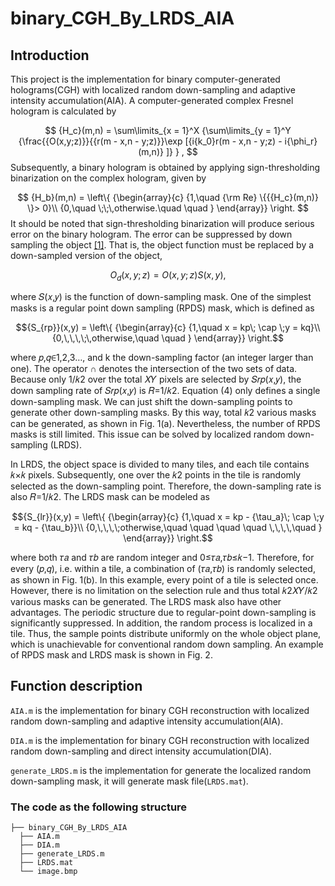 # binary_CGH_By_LRDS_AIA


## Introduction

This project is the implementation for binary computer-generated holograms(CGH) with localized random down-sampling and adaptive intensity accumulation(AIA). A computer-generated complex Fresnel hologram is calculated by

$$ {H_c}(m,n) = \sum\limits_{x = 1}^X {\sum\limits_{y = 1}^Y {\frac{{O(x,y;z)}}{{r(m - x,n - y;z)}}\exp [{i{k_0}r(m - x,n - y;z) - i{\phi_r}(m,n)} ]} } ,
 $$
Subsequently, a binary hologram is obtained by applying sign-thresholding binarization on the complex hologram, given by

$$ {H_b}(m,n) = \left\{ {\begin{array}{c} {1,\quad {\rm Re} \{{{H_c}(m,n)} \}> 0}\\ {0,\quad \;\;\,otherwise.\quad \quad } \end{array}} \right.
$$
It should be noted that sign-thresholding binarization will produce serious error on the binary hologram. The error can be suppressed by down sampling the object [[1]](https://opg.optica.org/oe/fulltext.cfm?uri=oe-28-17-24526&id=434189#ref13). That is, the object function must be replaced by a down-sampled version of the object,

$${O_d}(x,y;z) = O(x,y;z)S(x,y),$$

where 𝑆(𝑥,𝑦) is the function of down-sampling mask. One of the simplest masks is a regular point down sampling (RPDS) mask, which is defined as

$${S_{rp}}(x,y) = \left\{ {\begin{array}{c} {1,\quad x = kp\; \cap \;y = kq}\\ {0,\,\,\,\;\,otherwise,\quad \quad } \end{array}} \right.$$

where 𝑝,𝑞∈1,2,3…, and k the down-sampling factor (an integer larger than one). The operator ∩ denotes the intersection of the two sets of data. Because only 1/𝑘2 over the total 𝑋𝑌 pixels are selected by 𝑆𝑟𝑝(𝑥,𝑦), the down sampling rate of 𝑆𝑟𝑝(𝑥,𝑦) is 𝑅=1/𝑘2. Equation (4) only defines a single down-sampling mask. We can just shift the down-sampling points to generate other down-sampling masks. By this way, total 𝑘2 various masks can be generated, as shown in Fig. 1(a). Nevertheless, the number of RPDS masks is still limited. This issue can be solved by localized random down-sampling (LRDS).


In LRDS, the object space is divided to many tiles, and each tile contains 𝑘×𝑘 pixels. Subsequently, one over the 𝑘2 points in the tile is randomly selected as the down-sampling point. Therefore, the down-sampling rate is also 𝑅=1/𝑘2. The LRDS mask can be modeled as

$${S_{lr}}(x,y) = \left\{ {\begin{array}{c} {1,\quad x = kp - {\tau_a}\; \cap \;y = kq - {\tau_b}}\\ {0,\,\,\,\;otherwise,\quad \quad \quad \quad \,\,\,\,\quad } \end{array}} \right.$$

where both 𝜏𝑎 and 𝜏𝑏 are random integer and 0≤𝜏𝑎,𝜏𝑏≤𝑘−1. Therefore, for every (𝑝,𝑞), i.e. within a tile, a combination of (𝜏𝑎,𝜏𝑏) is randomly selected, as shown in Fig. 1(b). In this example, every point of a tile is selected once. However, there is no limitation on the selection rule and thus total 𝑘2𝑋𝑌/𝑘2 various masks can be generated. The LRDS mask also have other advantages. The periodic structure due to regular-point down-sampling is significantly suppressed. In addition, the random process is localized in a tile. Thus, the sample points distribute uniformly on the whole object plane, which is unachievable for conventional random down sampling. An example of RPDS mask and LRDS mask is shown in Fig. 2.













## Function description

`AIA.m` is the implementation for binary CGH reconstruction with localized random down-sampling and adaptive intensity accumulation(AIA).

`DIA.m` is the implementation for binary CGH reconstruction with localized random down-sampling and direct intensity accumulation(DIA).

`generate_LRDS.m` is the implementation for generate the localized random down-sampling mask, it will generate mask file(`LRDS.mat`).

### The **code** as the following structure

```
├── binary_CGH_By_LRDS_AIA
  ├── AIA.m
  ├── DIA.m
  ├── generate_LRDS.m
  ├── LRDS.mat 
  └── image.bmp
```